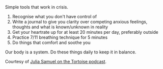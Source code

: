 Simple tools that work in crisis.

1. Recognise what you don't have control of
2. Write a journal to give you clarity over competing anxious feelings, thoughts and what is known/unknown in reality
3. Get your heartrate up for at least 20 minutes per day, preferably outside
4. Practice 7/11 breathing technique for 5 minutes
5. Do things that comfort and soothe you

Our body is a system. Do these things daily to keep it in balance.

Courtesy of [Julia Samuel on the Tortoise podcast](https://members.tortoisemedia.com/2020/03/16/200316-julia-samuel-podcast/content.html).
